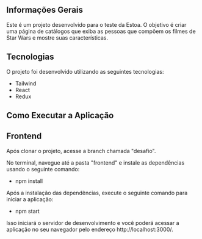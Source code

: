 ## Informações Gerais
Este é um projeto desenvolvido para o teste da Estoa. O objetivo é criar uma página de catálogos que exiba as pessoas que compõem os filmes de Star Wars e mostre suas características.
	
## Tecnologias
O projeto foi desenvolvido utilizando as seguintes tecnologias:

* Tailwind
* React
* Redux

## Como Executar a Aplicação

## Frontend 

Após clonar o projeto, acesse a branch chamada "desafio".

No terminal, navegue até a pasta "frontend" e instale as dependências usando o seguinte comando:

- npm install

Após a instalação das dependências, execute o seguinte comando para iniciar a aplicação:

- npm start

Isso iniciará o servidor de desenvolvimento e você poderá acessar a aplicação no seu navegador pelo endereço http://localhost:3000/.